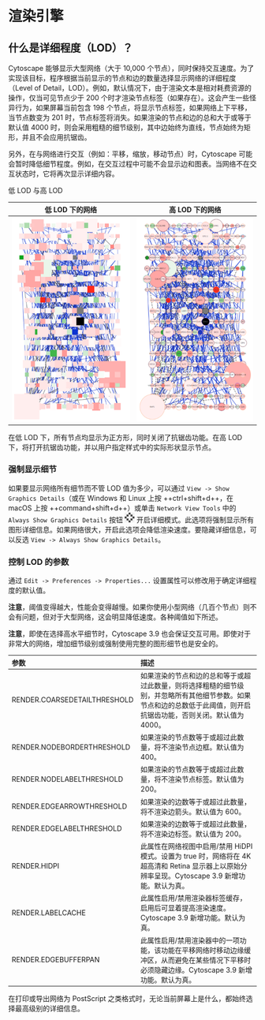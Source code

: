 # 渲染引擎

## 什么是详细程度（LOD）？

Cytoscape 能够显示大型网络（大于 10,000 个节点），同时保持交互速度。为了实现该目标，程序根据当前显示的节点和边的数量选择显示网络的详细程度（Level of Detail，LOD）。例如，默认情况下，由于渲染文本是相对耗费资源的操作，仅当可见节点少于 200 个时才渲染节点标签（如果存在）。这会产生一些怪异行为，如果屏幕当前包含 198 个节点，将显示节点标签，如果网络上下平移，当节点数变为 201 时，节点标签将消失。如果渲染的节点和边的总和大于或等于默认值 4000 时，则会采用粗糙的细节级别，其中边始终为直线，节点始终为矩形，并且不会应用抗锯齿。

另外，在与网络进行交互（例如：平移，缩放，移动节点）时，Cytoscape 可能会暂时降低细节程度。例如，在交互过程中可能不会显示边和图表。当网络不在交互状态时，它将再次显示详细内容。

低 LOD 与高 LOD

|              低 LOD 下的网络              |              高 LOD 下的网络              |
| :---------------------------------------: | :---------------------------------------: |
| ![](images/rendering-engine/low-lod.png) | ![](images/rendering-engine/high-lod.png) |

在低 LOD 下，所有节点均显示为正方形，同时关闭了抗锯齿功能。在高 LOD 下，将打开抗锯齿功能，并以用户指定样式中的实际形状显示节点。

### 强制显示细节

如果要显示网络所有细节而不管 LOD 值为多少，可以通过 `View -> Show Graphics Details`（或在 Windows 和 Linux 上按 ++ctrl+shift+d++，在 macOS 上按 ++command+shift+d++）或单击 `Network View Tools` 中的 `Always Show Graphics Details` 按钮 ![](images/rendering-engine/always-show-graphics-details.png) 开启详细模式。此选项将强制显示所有图形详细信息。如果网络很大，开启此选项会降低渲染速度。要隐藏详细信息，可以反选 `View -> Always Show Graphics Details`。

### 控制 LOD 的参数

通过 `Edit -> Preferences -> Properties...` 设置属性可以修改用于确定详细程度的默认值。

**注意**，阈值变得越大，性能会变得越慢。如果你使用小型网络（几百个节点）则不会有问题，但对于大型网络，这会明显降低速度。各种阈值如下所述。

**注意**，即使在选择高水平细节时，Cytoscape 3.9 也会保证交互可用。即使对于非常大的网络，增加细节级别或强制使用完整的图形细节也是安全的。

| 参数                         | 描述                                                         |
| :--------------------------- | :----------------------------------------------------------- |
| RENDER.COARSEDETAILTHRESHOLD | 如果渲染的节点和边的总和等于或超过此数量，则将选择粗糙的细节级别，并忽略所有其他细节参数。如果节点和边的总数低于此阈值，则开启抗锯齿功能，否则关闭。默认值为 4000。 |
| RENDER.NODEBORDERTHRESHOLD   | 如果渲染的节点数等于或超过此数量，将不渲染节点边框。默认值为 400。 |
| RENDER.NODELABELTHRESHOLD    | 如果渲染的节点数等于或超过此数量，将不渲染节点标签。默认值为 200。 |
| RENDER.EDGEARROWTHRESHOLD    | 如果渲染的边数等于或超过此数量，将不渲染边箭头。默认值为 600。 |
| RENDER.EDGELABELTHRESHOLD    | 如果渲染的边数等于或超过此数量，将不渲染边标签。默认值为 200。 |
| RENDER.HIDPI                 | 此属性在网络视图中启用/禁用 HiDPI 模式。设置为 true 时，网络将在 4K 超高清和 Retina 显示器上以原始分辨率呈现。Cytoscape 3.9 新增功能。默认为真。 |
| RENDER.LABELCACHE            | 此属性启用/禁用渲染器标签缓存，启用后可显着提高渲染速度。Cytoscape 3.9 新增功能。默认为真。 |
| RENDER.EDGEBUFFERPAN         | 此属性启用/禁用渲染器中的一项功能，该功能在平移网络时移动边缘缓冲区，从而避免在某些情况下平移时必须隐藏边缘。Cytoscape 3.9 新增功能。默认为真。 |

在打印或导出网络为 PostScript 之类格式时，无论当前屏幕上是什么，都始终选择最高级别的详细信息。
